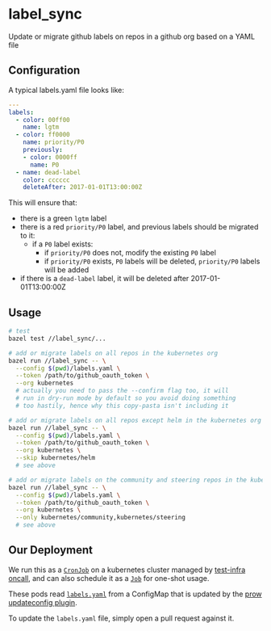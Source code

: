 # label_sync

Update or migrate github labels on repos in a github org based on a YAML file

## Configuration

A typical labels.yaml file looks like:

```yaml
---
labels:
  - color: 00ff00
    name: lgtm
  - color: ff0000
    name: priority/P0
    previously:
    - color: 0000ff
      name: P0
  - name: dead-label
    color: cccccc
    deleteAfter: 2017-01-01T13:00:00Z
```

This will ensure that:

- there is a green `lgtm` label
- there is a red `priority/P0` label, and previous labels should be migrated to it:
  - if a `P0` label exists:
    - if `priority/P0` does not, modify the existing `P0` label
    - if `priority/P0` exists, `P0` labels will be deleted, `priority/P0` labels will be added
- if there is a `dead-label` label, it will be deleted after 2017-01-01T13:00:00Z

## Usage

```sh
# test
bazel test //label_sync/...

# add or migrate labels on all repos in the kubernetes org
bazel run //label_sync -- \
  --config $(pwd)/labels.yaml \
  --token /path/to/github_oauth_token \
  --org kubernetes
  # actually you need to pass the --confirm flag too, it will
  # run in dry-run mode by default so you avoid doing something
  # too hastily, hence why this copy-pasta isn't including it

# add or migrate labels on all repos except helm in the kubernetes org
bazel run //label_sync -- \
  --config $(pwd)/labels.yaml \
  --token /path/to/github_oauth_token \
  --org kubernetes \
  --skip kubernetes/helm
  # see above

# add or migrate labels on the community and steering repos in the kubernetes org
bazel run //label_sync -- \
  --config $(pwd)/labels.yaml \
  --token /path/to/github_oauth_token \
  --org kubernetes \
  --only kubernetes/community,kubernetes/steering
  # see above
```

## Our Deployment

We run this as a [`CronJob`](./cluster/label_sync_cron_job.yaml) on a kubernetes cluster managed by [test-infra oncall](https://go.k8s.io/oncall), and can also schedule it as a [`Job`](./cluster/label_sync_cron_job.yaml) for one-shot usage.

These pods read [`labels.yaml`](./labels.yaml) from a ConfigMap that is updated by the [prow updateconfig plugin](/prow/plugins/updateconfig).

To update the `labels.yaml` file, simply open a pull request against it.
